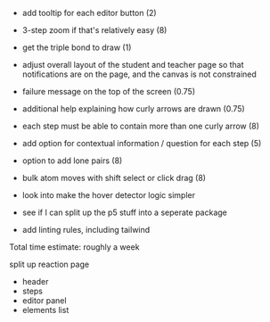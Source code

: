 - add tooltip for each editor button (2)
- 3-step zoom if that's relatively easy (8)
- get the triple bond to draw (1)

- adjust overall layout of the student and teacher page so that notifications are on the page, and the canvas is not constrained
- failure message on the top of the screen (0.75)

- additional help explaining how curly arrows are drawn (0.75)
- each step must be able to contain more than one curly arrow (8)
- add option for contextual information / question for each step (5)
- option to add lone pairs (8)
- bulk atom moves with shift select or click drag (8)
- look into make the hover detector logic simpler
- see if I can split up the p5 stuff into a seperate package
- add linting rules, including tailwind

Total time estimate: roughly a week

split up reaction page

- header
- steps
- editor panel
- elements list
